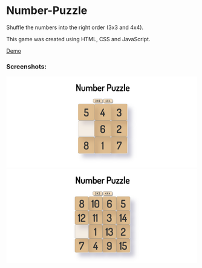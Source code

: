 # Number-Puzzle

Shuffle the numbers into the right order (3x3 and 4x4).

This game was created using HTML, CSS and JavaScript.

<a href="https://izuzie.github.io/Number-Puzzle/" target="_blank">Demo</a>

### Screenshots:
<img src="num3x3.png" alt="3x3">
<img src="num4x4.png" alt="4x4">
